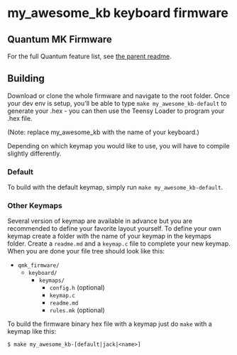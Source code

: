 my_awesome_kb keyboard firmware
======================

## Quantum MK Firmware

For the full Quantum feature list, see [the parent readme](/).

## Building

Download or clone the whole firmware and navigate to the root folder. Once your dev env is setup, you'll be able to type `make my_awesome_kb-default` to generate your .hex - you can then use the Teensy Loader to program your .hex file. 

(Note: replace my_awesome_kb with the name of your keyboard.)

Depending on which keymap you would like to use, you will have to compile slightly differently.

### Default

To build with the default keymap, simply run `make my_awesome_kb-default`.

### Other Keymaps

Several version of keymap are available in advance but you are recommended to define your favorite layout yourself. To define your own keymap create a folder with the name of your keymap in the keymaps folder. Create a `readme.md` and a `keymap.c` file to complete your new keymap. When you are done your file tree should look like this:

* `qmk_firmware/`
  * `keyboard/`
    * `keymaps/`
      * `config.h` (optional)
      * `keymap.c`
      * `readme.md`
      * `rules.mk` (optional)

To build the firmware binary hex file with a keymap just do `make` with a keymap like this:

```
$ make my_awesome_kb-[default|jack|<name>]
```
